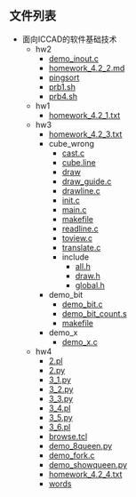 

## 文件列表

- 面向ICCAD的软件基础技术
    - hw2
        - [demo_inout.c](https://github.com/QSCTech/zju-icicles/raw/master/面向ICCAD的软件基础技术/hw2/demo_inout.c)
        - [homework_4.2_2.md](https://github.com/QSCTech/zju-icicles/blob/master/面向ICCAD的软件基础技术/hw2/homework_4.2_2.md)
        - [pingsort](https://github.com/QSCTech/zju-icicles/raw/master/面向ICCAD的软件基础技术/hw2/pingsort)
        - [prb1.sh](https://github.com/QSCTech/zju-icicles/raw/master/面向ICCAD的软件基础技术/hw2/prb1.sh)
        - [prb4.sh](https://github.com/QSCTech/zju-icicles/raw/master/面向ICCAD的软件基础技术/hw2/prb4.sh)
    - hw1
        - [homework_4.2_1.txt](https://github.com/QSCTech/zju-icicles/blob/master/面向ICCAD的软件基础技术/hw1/homework_4.2_1.txt)
    - hw3
        - [homework_4.2_3.txt](https://github.com/QSCTech/zju-icicles/blob/master/面向ICCAD的软件基础技术/hw3/homework_4.2_3.txt)
        - cube_wrong
            - [cast.c](https://github.com/QSCTech/zju-icicles/raw/master/面向ICCAD的软件基础技术/hw3/cube_wrong/cast.c)
            - [cube.line](https://github.com/QSCTech/zju-icicles/raw/master/面向ICCAD的软件基础技术/hw3/cube_wrong/cube.line)
            - [draw](https://github.com/QSCTech/zju-icicles/raw/master/面向ICCAD的软件基础技术/hw3/cube_wrong/draw)
            - [draw_guide.c](https://github.com/QSCTech/zju-icicles/raw/master/面向ICCAD的软件基础技术/hw3/cube_wrong/draw_guide.c)
            - [drawline.c](https://github.com/QSCTech/zju-icicles/raw/master/面向ICCAD的软件基础技术/hw3/cube_wrong/drawline.c)
            - [init.c](https://github.com/QSCTech/zju-icicles/raw/master/面向ICCAD的软件基础技术/hw3/cube_wrong/init.c)
            - [main.c](https://github.com/QSCTech/zju-icicles/raw/master/面向ICCAD的软件基础技术/hw3/cube_wrong/main.c)
            - [makefile](https://github.com/QSCTech/zju-icicles/raw/master/面向ICCAD的软件基础技术/hw3/cube_wrong/makefile)
            - [readline.c](https://github.com/QSCTech/zju-icicles/raw/master/面向ICCAD的软件基础技术/hw3/cube_wrong/readline.c)
            - [toview.c](https://github.com/QSCTech/zju-icicles/raw/master/面向ICCAD的软件基础技术/hw3/cube_wrong/toview.c)
            - [translate.c](https://github.com/QSCTech/zju-icicles/raw/master/面向ICCAD的软件基础技术/hw3/cube_wrong/translate.c)
            - include
                - [all.h](https://github.com/QSCTech/zju-icicles/raw/master/面向ICCAD的软件基础技术/hw3/cube_wrong/include/all.h)
                - [draw.h](https://github.com/QSCTech/zju-icicles/raw/master/面向ICCAD的软件基础技术/hw3/cube_wrong/include/draw.h)
                - [global.h](https://github.com/QSCTech/zju-icicles/raw/master/面向ICCAD的软件基础技术/hw3/cube_wrong/include/global.h)
        - demo_bit
            - [demo_bit.c](https://github.com/QSCTech/zju-icicles/raw/master/面向ICCAD的软件基础技术/hw3/demo_bit/demo_bit.c)
            - [demo_bit_count.s](https://github.com/QSCTech/zju-icicles/raw/master/面向ICCAD的软件基础技术/hw3/demo_bit/demo_bit_count.s)
            - [makefile](https://github.com/QSCTech/zju-icicles/raw/master/面向ICCAD的软件基础技术/hw3/demo_bit/makefile)
        - demo_x
            - [demo_x.c](https://github.com/QSCTech/zju-icicles/raw/master/面向ICCAD的软件基础技术/hw3/demo_x/demo_x.c)
    - hw4
        - [2.pl](https://github.com/QSCTech/zju-icicles/raw/master/面向ICCAD的软件基础技术/hw4/2.pl)
        - [2.py](https://github.com/QSCTech/zju-icicles/raw/master/面向ICCAD的软件基础技术/hw4/2.py)
        - [3_1.py](https://github.com/QSCTech/zju-icicles/raw/master/面向ICCAD的软件基础技术/hw4/3_1.py)
        - [3_2.py](https://github.com/QSCTech/zju-icicles/raw/master/面向ICCAD的软件基础技术/hw4/3_2.py)
        - [3_3.py](https://github.com/QSCTech/zju-icicles/raw/master/面向ICCAD的软件基础技术/hw4/3_3.py)
        - [3_4.pl](https://github.com/QSCTech/zju-icicles/raw/master/面向ICCAD的软件基础技术/hw4/3_4.pl)
        - [3_5.py](https://github.com/QSCTech/zju-icicles/raw/master/面向ICCAD的软件基础技术/hw4/3_5.py)
        - [3_6.pl](https://github.com/QSCTech/zju-icicles/raw/master/面向ICCAD的软件基础技术/hw4/3_6.pl)
        - [browse.tcl](https://github.com/QSCTech/zju-icicles/raw/master/面向ICCAD的软件基础技术/hw4/browse.tcl)
        - [demo_8queen.py](https://github.com/QSCTech/zju-icicles/raw/master/面向ICCAD的软件基础技术/hw4/demo_8queen.py)
        - [demo_fork.c](https://github.com/QSCTech/zju-icicles/raw/master/面向ICCAD的软件基础技术/hw4/demo_fork.c)
        - [demo_showqueen.py](https://github.com/QSCTech/zju-icicles/raw/master/面向ICCAD的软件基础技术/hw4/demo_showqueen.py)
        - [homework_4.2_4.txt](https://github.com/QSCTech/zju-icicles/blob/master/面向ICCAD的软件基础技术/hw4/homework_4.2_4.txt)
        - [words](https://github.com/QSCTech/zju-icicles/raw/master/面向ICCAD的软件基础技术/hw4/words)
